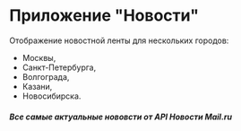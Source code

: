 # Приложение "Новости"

Отображение новостной ленты для нескольких городов:
- Москвы, 
- Санкт-Петербурга, 
- Волгограда, 
- Казани,
- Новосибирска. 

##### Все самые актуальные нововсти от API Новости Mail.ru
